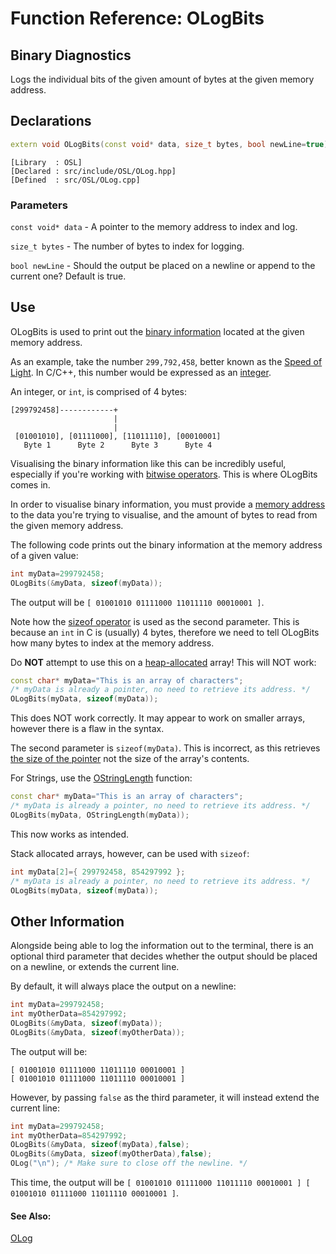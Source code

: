# Function Reference: OLogBits
## Binary Diagnostics
Logs the individual bits of the given amount of bytes at the given memory address. 

## Declarations
```cpp
extern void OLogBits(const void* data, size_t bytes, bool newLine=true);
```
```
[Library  : OSL]
[Declared : src/include/OSL/OLog.hpp]
[Defined  : src/OSL/OLog.cpp]
```

### Parameters
`const void* data` - A pointer to the memory address to index and log.

`size_t bytes` - The number of bytes to index for logging.

`bool newLine` - Should the output be placed on a newline or append to the current one? Default is true.

## Use
OLogBits is used to print out the [binary information](https://en.wikipedia.org/wiki/Binary_code) located at the given memory address.

As an example, take the number `299,792,458`, better known as the [Speed of Light](https://en.wikipedia.org/wiki/Speed_of_light).
In C/C++, this number would be expressed as an [integer](https://www.tutorialspoint.com/cprogramming/c_data_types.htm#integer-types).

An integer, or `int`, is comprised of 4 bytes:
```
[299792458]------------+
                       |
                       |
 [01001010], [01111000], [11011110], [00010001]
   Byte 1      Byte 2      Byte 3      Byte 4
```
Visualising the binary information like this can be incredibly useful, especially if you're working with [bitwise operators](https://en.wikipedia.org/wiki/Bitwise_operations_in_C).
This is where OLogBits comes in.

In order to visualise binary information, you must provide a [memory address](https://en.wikipedia.org/wiki/Pointer_(computer_programming)) to the data you're trying to visualise,
and the amount of bytes to read from the given memory address.

The following code prints out the binary information at the memory address of a given value:
```cpp
int myData=299792458;
OLogBits(&myData, sizeof(myData));
```
The output will be `[ 01001010 01111000 11011110 00010001 ]`.

Note how the [sizeof operator](https://en.wikipedia.org/wiki/Sizeof) is used as the second parameter. This is because an `int` in C is (usually) 4 bytes,
therefore we need to tell OLogBits how many bytes to index at the memory address.

Do **NOT** attempt to use this on a [heap-allocated](https://www.geeksforgeeks.org/stack-vs-heap-memory-allocation/) array! This will NOT work:
```cpp
const char* myData="This is an array of characters";
/* myData is already a pointer, no need to retrieve its address. */
OLogBits(myData, sizeof(myData));
```
This does NOT work correctly. It may appear to work on smaller arrays, however there is a flaw in the syntax.

The second parameter is `sizeof(myData)`. This is incorrect, as this retrieves [the size of the pointer](https://stackoverflow.com/questions/17298172/how-does-sizeof-work-for-char-pointer-variables)
not the size of the array's contents.

For Strings, use the [OStringLength](https://github.com/RosettaHS/OrionAPI/blob/main/docs/Function%20Reference/OStringLength.md) function:
```cpp
const char* myData="This is an array of characters";
/* myData is already a pointer, no need to retrieve its address. */
OLogBits(myData, OStringLength(myData));
```
This now works as intended.

Stack allocated arrays, however, can be used with `sizeof`:
```cpp
int myData[2]={ 299792458, 854297992 };
/* myData is already a pointer, no need to retrieve its address. */
OLogBits(myData, sizeof(myData));
```

## Other Information
Alongside being able to log the information out to the terminal, there is an optional third parameter that decides whether the output should be placed on a newline, or extends the current line.

By default, it will always place the output on a newline:
```cpp
int myData=299792458;
int myOtherData=854297992;
OLogBits(&myData, sizeof(myData));
OLogBits(&myData, sizeof(myOtherData));
```
The output will be:
```
[ 01001010 01111000 11011110 00010001 ]
[ 01001010 01111000 11011110 00010001 ]
```
However, by passing `false` as the third parameter, it will instead extend the current line:
```cpp
int myData=299792458;
int myOtherData=854297992;
OLogBits(&myData, sizeof(myData),false);
OLogBits(&myData, sizeof(myOtherData),false);
OLog("\n"); /* Make sure to close off the newline. */
```
This time, the output will be `[ 01001010 01111000 11011110 00010001 ] [ 01001010 01111000 11011110 00010001 ]`.

#### See Also:
[OLog](https://github.com/RosettaHS/OrionAPI/blob/main/docs/Function%20Reference/OLog.md)